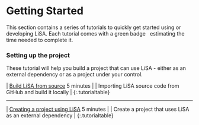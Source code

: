 # Getting Started

This section contains a series of tutorials to quickly get started using or developing LiSA. Each tutorial comes with a green badge <time>&nbsp;</time> estimating the time needed to complete it.

### Setting up the project 

These tutorial will help you build a project that can use LiSA - either as an external dependency or as a project under your control.

| [Build LiSA from source](building.md) <time>5 minutes</time> |
| Importing LiSA source code from GitHub and build it locally |
{:.tutorialtable}

----

| [Creating a project using LiSA](maven-dependency.md) <time>5 minutes</time> |
| Create a project that uses LiSA as an external dependency |
{:.tutorialtable}
